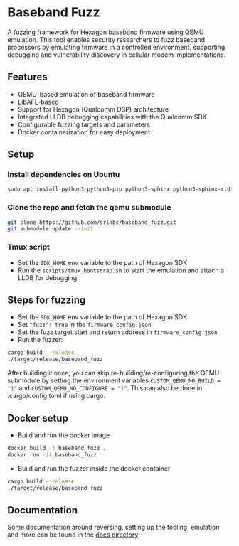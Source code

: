 # Baseband Fuzz

A fuzzing framework for Hexagon baseband firmware using QEMU emulation. This tool enables security researchers to fuzz baseband processors by emulating firmware in a controlled environment, supporting debugging and vulnerability discovery in cellular modem implementations.

## Features

- QEMU-based emulation of baseband firmware
- LibAFL-based
- Support for Hexagon (Qualcomm DSP) architecture
- Integrated LLDB debugging capabilities with the Qualcomm SDK
- Configurable fuzzing targets and parameters
- Docker containerization for easy deployment

## Setup

### Install dependencies on Ubuntu
```bash
sudo apt install python3 python3-pip python3-sphinx python3-sphinx-rtd-theme ninja-build libglib2.0-dev flex bison clang rustup
```

### Clone the repo and fetch the qemu submodule
```bash
git clone https://github.com/srlabs/baseband_fuzz.git
git submodule update --init
```

### Tmux script
- Set the `SDK_HOME` env variable to the path of Hexagon SDK
- Run the `scripts/tmux_bootstrap.sh` to start the emulation and attach a LLDB for debugging

## Steps for fuzzing
- Set the `SDK_HOME` env variable to the path of Hexagon SDK
- Set `"fuzz": true` in the `firmware_config.json`
- Set the fuzz target start and return address in `firmware_config.json`
- Run the fuzzer:
```bash
cargo build --release
./target/release/baseband_fuzz
```

After building it once, you can skip re-building/re-configuring the QEMU submodule by setting the environment variables `CUSTOM_QEMU_NO_BUILD = "1"` and `CUSTOM_QEMU_NO_CONFIGURE = "1"`.
This can also be done in .cargo/config.toml if using cargo.

## Docker setup
- Build and run the docker image
```bash
docker build -t baseband_fuzz .
docker run -it baseband_fuzz
```
- Build and run the fuzzer inside the docker container
```bash
cargo build --release
./target/release/baseband_fuzz
```

## Documentation
Some documentation around reversing, setting up the tooling, emulation and more can be found in the [docs directory](./docs/index.md)
